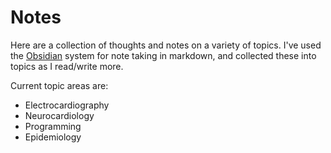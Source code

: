 # Notes

Here are a collection of thoughts and notes on a variety of topics. I've used the [Obsidian](https://obsidian.md/) system for note taking in markdown, and collected these into topics as I read/write more. 

Current topic areas are:

- Electrocardiography
- Neurocardiology
- Programming
- Epidemiology